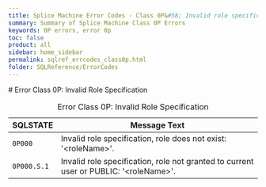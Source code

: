 ```yaml
---
title: Splice Machine Error Codes - Class 0P&#58; Invalid role specification
summary: Summary of Splice Machine Class 0P Errors
keywords: 0P errors, error 0p
toc: false
product: all
sidebar: home_sidebar
permalink: sqlref_errcodes_class0p.html
folder: SQLReference/ErrorCodes
---
```

<section>
<div class="TopicContent" data-swiftype-index="true" markdown="1">
# Error Class 0P: Invalid Role Specification

<table>
                <caption>Error Class 0P: Invalid Role Specification</caption>
                <thead>
                    <tr>
                        <th>SQLSTATE</th>
                        <th>Message Text</th>
                    </tr>
                </thead>
                <tbody>
                    <tr>
                        <td><code>0P000</code></td>
                        <td>Invalid role specification, role does not exist: '<span class="VarName">&lt;roleName&gt;</span>'.</td>
                    </tr>
                    <tr>
                        <td><code>0P000.S.1</code></td>
                        <td>Invalid role specification, role not granted to current user or PUBLIC: '<span class="VarName">&lt;roleName&gt;</span>'.</td>
                    </tr>
                </tbody>
            </table>
</div>
</section>

